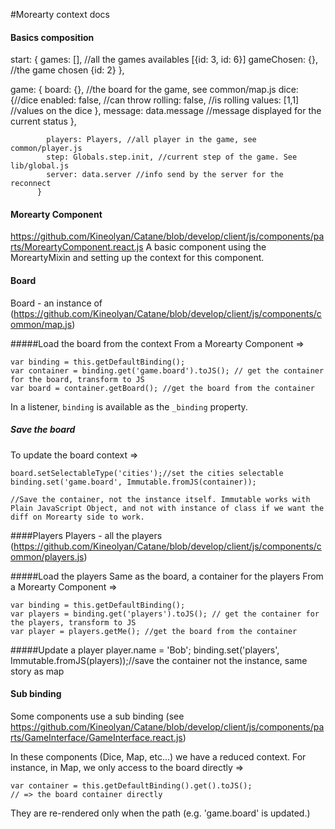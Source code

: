 #Morearty context docs
#### Basics composition

  start: {
              games: [], //all the games availables [{id: 3, id: 6}]
              gameChosen: {}, //the game chosen  {id: 2}
            },
    
  game: {
              board: {}, //the board for the game, see common/map.js
              dice: {//dice
                enabled: false, //can throw
                rolling: false,  //is rolling
                values: [1,1] //values on the dice
              },
              message: data.message //message displayed for the current status
            },
    
            players: Players, //all player in the game, see common/player.js
            step: Globals.step.init, //current step of the game. See lib/global.js
            server: data.server //info send by the server for the reconnect
          }

#### Morearty Component

https://github.com/Kineolyan/Catane/blob/develop/client/js/components/parts/MoreartyComponent.react.js
A basic component using the MoreartyMixin and setting up the context for this component. 

#### Board
Board - an instance of 
(https://github.com/Kineolyan/Catane/blob/develop/client/js/components/common/map.js) 

#####Load the board from the context
From a Morearty Component =>

    var binding = this.getDefaultBinding();
    var container = binding.get('game.board').toJS(); // get the container for the board, transform to JS
    var board = container.getBoard(); //get the board from the container

In a listener, `binding` is available as the `_binding` property.

##### Save the board
To update the board context =>

    board.setSelectableType('cities');//set the cities selectable
    binding.set('game.board', Immutable.fromJS(container)); 
    
    //Save the container, not the instance itself. Immutable works with Plain JavaScript Object, and not with instance of class if we want the diff on Morearty side to work.
    
####Players
Players - all the players
 (https://github.com/Kineolyan/Catane/blob/develop/client/js/components/common/players.js) 
 
#####Load the players
Same as the board, a container for the players
From a Morearty Component =>

    var binding = this.getDefaultBinding();
    var players = binding.get('players').toJS(); // get the container for the players, transform to JS
    var player = players.getMe(); //get the board from the container

#####Update a player
  player.name = 'Bob';
  binding.set('players', Immutable.fromJS(players));//save the container not the instance, same story as map


#### Sub binding
Some components use a sub binding
 (see https://github.com/Kineolyan/Catane/blob/develop/client/js/components/parts/GameInterface/GameInterface.react.js)

In these components (Dice, Map, etc...) we have a reduced context. For instance, in Map, we only access to the board directly =>

    var container = this.getDefaultBinding().get().toJS();
    // => the board container directly
They are re-rendered only when the path (e.g. 'game.board' is updated.)